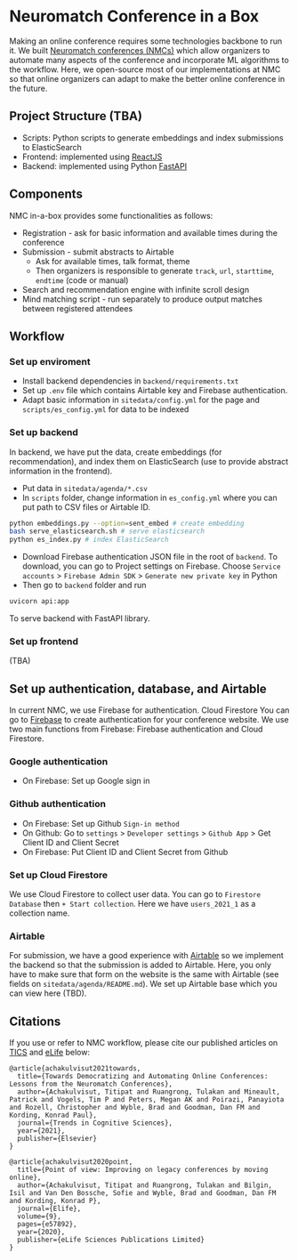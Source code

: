 # Neuromatch Conference in a Box

Making an online conference requires some technologies backbone to run it.
We built [Neuromatch conferences (NMCs)](https://neuromatch.io/conference/)
which allow organizers to automate many aspects of the conference and incorporate
ML algorithms to the workflow. Here, we open-source most of our implementations
at NMC so that online organizers can adapt to make the better online conference
in the future.

## Project Structure (TBA)

* Scripts: Python scripts to generate embeddings and index submissions to ElasticSearch
* Frontend: implemented using [ReactJS](https://reactjs.org/)
* Backend: implemented using Python [FastAPI](https://fastapi.tiangolo.com/)

## Components

NMC in-a-box provides some functionalities as follows:

* Registration - ask for basic information and available times during the conference
* Submission - submit abstracts to Airtable
  * Ask for available times, talk format, theme
  * Then organizers is responsible to generate `track`, `url`, `starttime`, `endtime` (code or manual)
* Search and recommendation engine with infinite scroll design
* Mind matching script - run separately to produce output matches between registered attendees

## Workflow

### Set up enviroment

* Install backend dependencies in `backend/requirements.txt`
* Set up `.env` file which contains Airtable key and Firebase authentication.
* Adapt basic information in `sitedata/config.yml` for the page and `scripts/es_config.yml`
  for data to be indexed

### Set up backend

In backend, we have put the data, create embeddings (for recommendation), and index them on ElasticSearch
(use to provide abstract information in the frontend).

* Put data in `sitedata/agenda/*.csv`
* In `scripts` folder, change information in `es_config.yml` where you can put path to CSV files or Airtable ID.

``` sh
python embeddings.py --option=sent_embed # create embedding
bash serve_elasticsearch.sh # serve elasticsearch
python es_index.py # index ElasticSearch
```

* Download Firebase authentication JSON file in the root of `backend`. To download,
  you can go to Project settings on Firebase. Choose `Service accounts` > `Firebase Admin SDK` > `Generate new private key` in Python
* Then go to `backend` folder and run

``` sh
uvicorn api:app
```

To serve backend with FastAPI library.

### Set up frontend

(TBA)

## Set up authentication, database, and Airtable

In current NMC, we use Firebase for authentication. Cloud Firestore
You can go to [Firebase](https://firebase.google.com/) to create authentication for your conference website.
We use two main functions from Firebase: Firebase authentication and Cloud Firestore.

### Google authentication

* On Firebase: Set up Google sign in

### Github authentication

* On Firebase: Set up Github `Sign-in method`
* On Github: Go to `settings` > `Developer settings` > `Github App` > Get Client ID and Client Secret
* On Firebase: Put Client ID and Client Secret from Github

### Set up Cloud Firestore

We use Cloud Firestore to collect user data. You can go to `Firestore Database` then `+ Start collection`.
Here we have `users_2021_1` as a collection name.

### Airtable

For submission, we have a good experience with [Airtable](https://airtable.com/) so we implement
the backend so that the submission is added to Airtable. Here, you only have to make sure that
form on the website is the same with Airtable (see fields on `sitedata/agenda/README.md`).
We set up Airtable base which you can view here (TBD).

## Citations

If you use or refer to NMC workflow, please cite our published articles on
[TICS](https://www.sciencedirect.com/science/article/pii/S1364661321000097) and
[eLife](https://elifesciences.org/articles/57892) below:

```
@article{achakulvisut2021towards,
  title={Towards Democratizing and Automating Online Conferences: Lessons from the Neuromatch Conferences},
  author={Achakulvisut, Titipat and Ruangrong, Tulakan and Mineault, Patrick and Vogels, Tim P and Peters, Megan AK and Poirazi, Panayiota and Rozell, Christopher and Wyble, Brad and Goodman, Dan FM and Kording, Konrad Paul},
  journal={Trends in Cognitive Sciences},
  year={2021},
  publisher={Elsevier}
}
```

```
@article{achakulvisut2020point,
  title={Point of view: Improving on legacy conferences by moving online},
  author={Achakulvisut, Titipat and Ruangrong, Tulakan and Bilgin, Isil and Van Den Bossche, Sofie and Wyble, Brad and Goodman, Dan FM and Kording, Konrad P},
  journal={Elife},
  volume={9},
  pages={e57892},
  year={2020},
  publisher={eLife Sciences Publications Limited}
}
```
